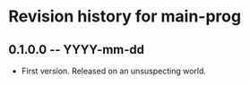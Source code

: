 # Revision history for main-prog

## 0.1.0.0 -- YYYY-mm-dd

* First version. Released on an unsuspecting world.
